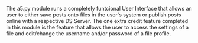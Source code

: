 The a5.py module runs a completely funtcional User Interface that allows an user to either save posts onto files in the user's system or publish posts online with a respective DS Server.
The one extra credit feature completed in this module is the feature that allows the user to access the settings of a file and edit/change the username and/or password of a file profile.